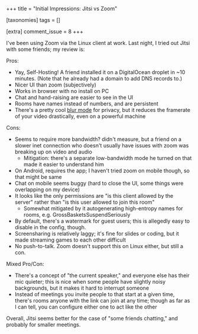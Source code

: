 +++
title = "Initial Impressions: Jitsi vs Zoom"

[taxonomies]
tags = []

[extra]
comment_issue = 8
+++

I've been using Zoom via the Linux client at work. Last night, I tried out Jitsi with some friends; my review is:

Pros:

-	Yay, Self-Hosting! A friend installed it on a DigitalOcean droplet in ~10 minutes. (Note that he already had a domain to add DNS records to.)
-	Nicer UI than zoom (subjectively)
-	Works in browser with no install on PC
-	Chat and hand-raising are easier to see in the UI
-	Rooms have names instead of numbers, and are persistent
-	There's a pretty cool [blur mode](blur-mode.png) for privacy, but it reduces the framerate of your video drastically, even on a powerful machine

Cons:

-	Seems to require more bandwidth? didn't measure, but a friend on a slower inet connection who doesn't usually have issues with zoom was breaking up on video and audio
	-	Mitigation: there's a separate low-bandwidth mode he turned on that made it easier to understand him
-	On Android, requires the app; I haven't tried zoom on mobile though, so that might be same
-	Chat on mobile seems buggy (hard to close the UI, some things were overlapping on my device)
-	It looks like the only permissions are "is this client allowed by the server" rather than "is this user allowed to join this room"
	-	Somewhat mitigated by it autogenerating high-entropy names for rooms, e.g. GrossBasketsSuspendSeriously
-	By default, there's a watermark for guest users; this is allegedly easy to disable in the config, though.
-	Screensharing is relatively laggy; it's fine for slides or coding, but it made streaming games to each other difficult
-	No push-to-talk. Zoom doesn't support this on Linux either, but still a con.

Mixed Pro/Con:

-	There's a concept of "the current speaker," and everyone else has their mic quieter; this is nice when some people have slightly noisy backgrounds, but it makes it hard to interrupt someone
-	Instead of meetings you invite people to that start at a given time, there's rooms anyone with the link can join at any time; though as far as I can tell, you can configure either one to act like the other

Overall, Jitsi seems better for the case of "some friends chatting," and probably for smaller meetings.
